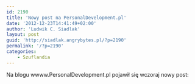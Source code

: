 ```yaml
---
id: 2190
title: 'Nowy post na PersonalDevelopment.pl'
date: '2012-12-23T14:41:49+02:00'
author: 'Ludwik C. Siadlak'
layout: post
guid: 'http://siadlak.angrybytes.pl/?p=2190'
permalink: '/?p=2190'
categories:
    - Szuflandia
---
```


Na blogu wwww.PersonalDevelopment.pl pojawił się wczoraj nowy post: